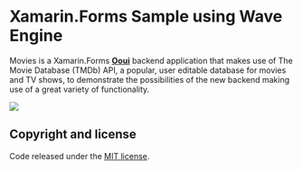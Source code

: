# Xamarin.Forms Sample using Wave Engine

Movies is a Xamarin.Forms **[Ooui](https://github.com/praeclarum/Ooui)** backend application that makes use of The Movie Database (TMDb) API, a popular, user editable database for movies and TV shows, to demonstrate the possibilities of the new backend making use of a great variety of functionality.

![](images/movies-ooui.gif)

## Copyright and license

Code released under the [MIT license](https://opensource.org/licenses/MIT).